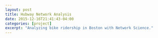```yaml
---
layout: post
title: Hubway Network Analysis
date: 2015-12-16T21:41:43-04:00
categories: [project]
excerpt: "Analyzing bike ridership in Boston with Network Science."
---
```

